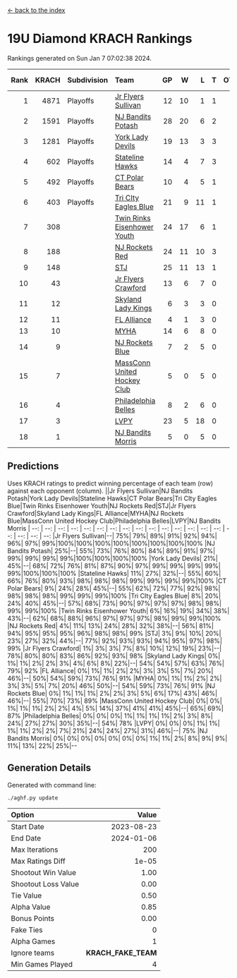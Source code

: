 [<- back to the index](readme.md)
# 19U Diamond KRACH Rankings
Rankings generated on Sun Jan  7 07:02:38 2024.

Rank|KRACH|Subdivision|Team|GP|W|L|T|OTW|OTL|SoS|Exp Wins|Win Diff
---:|---:|:---|:---|---:|---:|---:|---:|---:|---:|---:|---:|---:
1|4871|Playoffs|[Jr Flyers Sullivan](https://gamesheetstats.com/seasons/3663/teams/140859/schedule)|12|10|1|1|1|0|757|11.3|-0.0
2|1591|Playoffs|[NJ Bandits Potash](https://gamesheetstats.com/seasons/3663/teams/140857/schedule)|28|20|6|2|0|0|883|21.8|-0.0
3|1281|Playoffs|[York Lady Devils](https://gamesheetstats.com/seasons/3663/teams/140856/schedule)|19|13|3|3|0|0|667|15.3|-0.0
4|602|Playoffs|[Stateline Hawks](https://gamesheetstats.com/seasons/3663/teams/141851/schedule)|14|4|7|3|0|1|1689|6.3|-0.0
5|492|Playoffs|[CT Polar Bears](https://gamesheetstats.com/seasons/3663/teams/140853/schedule)|10|4|5|1|0|0|1439|5.3|-0.0
6|403|Playoffs|[Tri CIty Eagles Blue](https://gamesheetstats.com/seasons/3663/teams/140852/schedule)|21|9|11|1|1|0|1073|10.3|-0.0
7|308||[Twin Rinks Eisenhower Youth](https://gamesheetstats.com/seasons/3663/teams/140861/schedule)|24|17|6|1|0|0|271|18.3|-0.0
8|188||[NJ Rockets Red](https://gamesheetstats.com/seasons/3663/teams/140855/schedule)|24|11|10|3|1|1|585|13.3|-0.0
9|148||[STJ](https://gamesheetstats.com/seasons/3663/teams/140858/schedule)|25|11|13|1|0|0|511|12.3|-0.0
10|43||[Jr Flyers Crawford](https://gamesheetstats.com/seasons/3663/teams/140862/schedule)|13|6|7|0|0|1|107|6.9|0.0
11|12||[Skyland Lady Kings](https://gamesheetstats.com/seasons/3663/teams/140865/schedule)|6|3|3|0|0|0|74|3.9|0.0
12|11||[FL Alliance](https://gamesheetstats.com/seasons/3663/teams/156907/schedule)|4|1|3|0|0|0|304|1.9|0.0
13|10||[MYHA](https://gamesheetstats.com/seasons/3663/teams/140863/schedule)|14|6|8|0|0|0|72|6.9|0.0
14|9||[NJ Rockets Blue](https://gamesheetstats.com/seasons/3663/teams/140867/schedule)|7|2|5|0|0|0|156|2.9|0.0
15|7||[MassConn United Hockey Club](https://gamesheetstats.com/seasons/3663/teams/140854/schedule)|5|0|5|0|0|0|561|0.9|0.0
16|4||[Philadelphia Belles](https://gamesheetstats.com/seasons/3663/teams/140864/schedule)|8|2|6|0|0|0|39|2.9|0.0
17|3||[LVPY](https://gamesheetstats.com/seasons/3663/teams/140860/schedule)|23|5|18|0|0|0|280|5.9|0.0
18|1||[NJ Bandits Morris](https://gamesheetstats.com/seasons/3663/teams/140866/schedule)|5|0|5|0|0|0|111|0.9|0.0

## Predictions
Uses KRACH ratings to predict winning percentage of each team (row) against each opponent (column).
||Jr Flyers Sullivan|NJ Bandits Potash|York Lady Devils|Stateline Hawks|CT Polar Bears|Tri CIty Eagles Blue|Twin Rinks Eisenhower Youth|NJ Rockets Red|STJ|Jr Flyers Crawford|Skyland Lady Kings|FL Alliance|MYHA|NJ Rockets Blue|MassConn United Hockey Club|Philadelphia Belles|LVPY|NJ Bandits Morris
| --: | --: | --: | --: | --: | --: | --: | --: | --: | --: | --: | --: | --: | --: | --: | --: | --: | --: | --: 
|Jr Flyers Sullivan|--| 75%| 79%| 89%| 91%| 92%| 94%| 96%| 97%| 99%|100%|100%|100%|100%|100%|100%|100%|100%
|NJ Bandits Potash| 25%|--| 55%| 73%| 76%| 80%| 84%| 89%| 91%| 97%| 99%| 99%| 99%| 99%|100%|100%|100%|100%
|York Lady Devils| 21%| 45%|--| 68%| 72%| 76%| 81%| 87%| 90%| 97%| 99%| 99%| 99%| 99%| 99%|100%|100%|100%
|Stateline Hawks| 11%| 27%| 32%|--| 55%| 60%| 66%| 76%| 80%| 93%| 98%| 98%| 98%| 99%| 99%| 99%| 99%|100%
|CT Polar Bears|  9%| 24%| 28%| 45%|--| 55%| 62%| 72%| 77%| 92%| 98%| 98%| 98%| 98%| 99%| 99%| 99%|100%
|Tri CIty Eagles Blue|  8%| 20%| 24%| 40%| 45%|--| 57%| 68%| 73%| 90%| 97%| 97%| 97%| 98%| 98%| 99%| 99%|100%
|Twin Rinks Eisenhower Youth|  6%| 16%| 19%| 34%| 38%| 43%|--| 62%| 68%| 88%| 96%| 97%| 97%| 97%| 98%| 99%| 99%|100%
|NJ Rockets Red|  4%| 11%| 13%| 24%| 28%| 32%| 38%|--| 56%| 81%| 94%| 95%| 95%| 95%| 96%| 98%| 98%| 99%
|STJ|  3%|  9%| 10%| 20%| 23%| 27%| 32%| 44%|--| 77%| 92%| 93%| 93%| 94%| 95%| 97%| 98%| 99%
|Jr Flyers Crawford|  1%|  3%|  3%|  7%|  8%| 10%| 12%| 19%| 23%|--| 78%| 80%| 80%| 83%| 86%| 92%| 93%| 98%
|Skyland Lady Kings|  0%|  1%|  1%|  2%|  2%|  3%|  4%|  6%|  8%| 22%|--| 54%| 54%| 57%| 63%| 76%| 79%| 92%
|FL Alliance|  0%|  1%|  1%|  2%|  2%|  3%|  3%|  5%|  7%| 20%| 46%|--| 50%| 54%| 59%| 73%| 76%| 91%
|MYHA|  0%|  1%|  1%|  2%|  2%|  3%|  3%|  5%|  7%| 20%| 46%| 50%|--| 54%| 59%| 73%| 76%| 91%
|NJ Rockets Blue|  0%|  1%|  1%|  1%|  2%|  2%|  3%|  5%|  6%| 17%| 43%| 46%| 46%|--| 55%| 70%| 73%| 89%
|MassConn United Hockey Club|  0%|  0%|  1%|  1%|  1%|  2%|  2%|  4%|  5%| 14%| 37%| 41%| 41%| 45%|--| 65%| 69%| 87%
|Philadelphia Belles|  0%|  0%|  0%|  1%|  1%|  1%|  1%|  2%|  3%|  8%| 24%| 27%| 27%| 30%| 35%|--| 54%| 78%
|LVPY|  0%|  0%|  0%|  1%|  1%|  1%|  1%|  2%|  2%|  7%| 21%| 24%| 24%| 27%| 31%| 46%|--| 75%
|NJ Bandits Morris|  0%|  0%|  0%|  0%|  0%|  0%|  0%|  1%|  1%|  2%|  8%|  9%|  9%| 11%| 13%| 22%| 25%|--

## Generation Details

Generated with command line:
```
./aghf.py update
```

| Option | Value |
| :----- | ----: |
| Start Date | 2023-08-23 |
| End Date | 2024-01-06 |
| Max Iterations | 200 |
| Max Ratings Diff | 1e-05 |
| Shootout Win Value | 1.00 |
| Shootout Loss Value | 0.00 |
| Tie Value | 0.50 |
| Alpha Value | 0.85 |
| Bonus Points | 0.00 |
| Fake Ties | 0 |
| Alpha Games | 1 |
| Ignore teams | __KRACH_FAKE_TEAM__ |
| Min Games Played | 4 |

